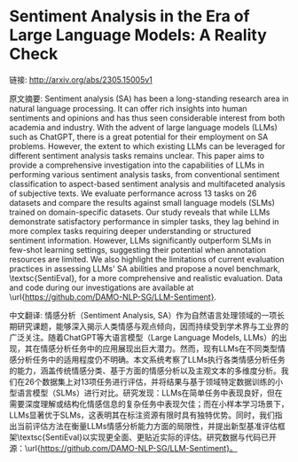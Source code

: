 # Sentiment Analysis in the Era of Large Language Models: A Reality Check

链接: http://arxiv.org/abs/2305.15005v1

原文摘要:
Sentiment analysis (SA) has been a long-standing research area in natural
language processing. It can offer rich insights into human sentiments and
opinions and has thus seen considerable interest from both academia and
industry. With the advent of large language models (LLMs) such as ChatGPT,
there is a great potential for their employment on SA problems. However, the
extent to which existing LLMs can be leveraged for different sentiment analysis
tasks remains unclear. This paper aims to provide a comprehensive investigation
into the capabilities of LLMs in performing various sentiment analysis tasks,
from conventional sentiment classification to aspect-based sentiment analysis
and multifaceted analysis of subjective texts. We evaluate performance across
13 tasks on 26 datasets and compare the results against small language models
(SLMs) trained on domain-specific datasets. Our study reveals that while LLMs
demonstrate satisfactory performance in simpler tasks, they lag behind in more
complex tasks requiring deeper understanding or structured sentiment
information. However, LLMs significantly outperform SLMs in few-shot learning
settings, suggesting their potential when annotation resources are limited. We
also highlight the limitations of current evaluation practices in assessing
LLMs' SA abilities and propose a novel benchmark, \textsc{SentiEval}, for a
more comprehensive and realistic evaluation. Data and code during our
investigations are available at
\url{https://github.com/DAMO-NLP-SG/LLM-Sentiment}.

中文翻译:
情感分析（Sentiment Analysis, SA）作为自然语言处理领域的一项长期研究课题，能够深入揭示人类情感与观点倾向，因而持续受到学术界与工业界的广泛关注。随着ChatGPT等大语言模型（Large Language Models, LLMs）的出现，其在情感分析任务中的应用展现出巨大潜力。然而，现有LLMs在不同类型情感分析任务中的适用程度仍不明确。本文系统考察了LLMs执行各类情感分析任务的能力，涵盖传统情感分类、基于方面的情感分析以及主观文本的多维度分析。我们在26个数据集上对13项任务进行评估，并将结果与基于领域特定数据训练的小型语言模型（SLMs）进行对比。研究发现：LLMs在简单任务中表现良好，但在需要深度理解或结构化情感信息的复杂任务中表现欠佳；而在小样本学习场景下，LLMs显著优于SLMs，这表明其在标注资源有限时具有独特优势。同时，我们指出当前评估方法在衡量LLMs情感分析能力方面的局限性，并提出新型基准评估框架\textsc{SentiEval}以实现更全面、更贴近实际的评估。研究数据与代码已开源：\url{https://github.com/DAMO-NLP-SG/LLM-Sentiment}。
